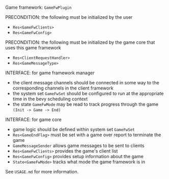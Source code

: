 Game framework: `GameFwPlugin`

PRECONDITION: the following must be initialized by the user
- `Res<GameFwClients>`
- `Res<GameFwConfig>`

PRECONDITION: the following must be initialized by the game core that uses this game framework
- `Res<ClientRequestHandler>`
- `Res<GameMessageType>`

INTERFACE: for game framework manager
- the client message channels should be connected in some way to the corresponding channels in the client framework
- the system set `GameFwSet` should be configured to run at the appropriate time in the bevy scheduling context
- the state `GameFwMode` may be read to track progress through the game `(Init -> Game -> End)`

INTERFACE: for game core
- game logic should be defined within system set `GameFwSet`
- `Res<GameEndFlag>` must be set with a game over report to terminate the game
- `GameMessageSender` allows game messages to be sent to clients
- `Res<GameFwClients>` provides the game's client list
- `Res<GameFwConfig>` provides setup information about the game
- `State<GameFwMode>` tracks what mode the game framework is in

See `USAGE.md` for more information.
